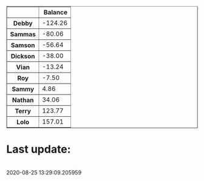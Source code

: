 <table border="1" class="dataframe">
  <thead>
    <tr style="text-align: right;">
      <th></th>
      <th>Balance</th>
    </tr>
  </thead>
  <tbody>
    <tr>
      <th>Debby</th>
      <td>-124.26</td>
    </tr>
    <tr>
      <th>Sammas</th>
      <td>-80.06</td>
    </tr>
    <tr>
      <th>Samson</th>
      <td>-56.64</td>
    </tr>
    <tr>
      <th>Dickson</th>
      <td>-38.00</td>
    </tr>
    <tr>
      <th>Vian</th>
      <td>-13.24</td>
    </tr>
    <tr>
      <th>Roy</th>
      <td>-7.50</td>
    </tr>
    <tr>
      <th>Sammy</th>
      <td>4.86</td>
    </tr>
    <tr>
      <th>Nathan</th>
      <td>34.06</td>
    </tr>
    <tr>
      <th>Terry</th>
      <td>123.77</td>
    </tr>
    <tr>
      <th>Lolo</th>
      <td>157.01</td>
    </tr>
  </tbody>
</table><H1>Last update:</h1><br>2020-08-25 13:29:09.205959